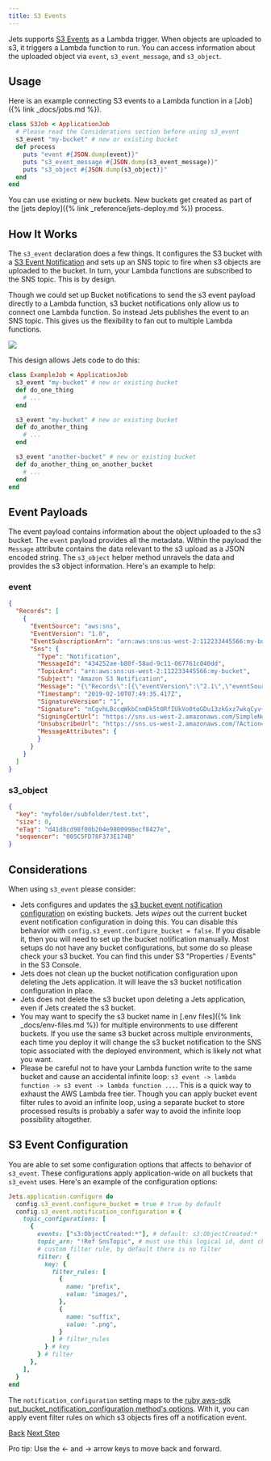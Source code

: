 ```yaml
---
title: S3 Events
---
```


Jets supports [S3 Events](https://docs.aws.amazon.com/AmazonS3/latest/dev/NotificationHowTo.html) as a Lambda trigger. When objects are uploaded to s3, it triggers a Lambda function to run. You can access information about the uploaded object via `event`, `s3_event_message`, and `s3_object`.

## Usage

Here is an example connecting S3 events to a Lambda function in a [Job]({% link _docs/jobs.md %}).

```ruby
class S3Job < ApplicationJob
  # Please read the Considerations section before using s3_event
  s3_event "my-bucket" # new or existing bucket
  def process
    puts "event #{JSON.dump(event)}"
    puts "s3_event_message #{JSON.dump(s3_event_message)}"
    puts "s3_object #{JSON.dump(s3_object)}"
  end
end
```

You can use existing or new buckets. New buckets get created as part of the [jets deploy]({% link _reference/jets-deploy.md %}) process.

## How It Works

The `s3_event` declaration does a few things. It configures the S3 bucket with a [S3 Event Notification](https://docs.aws.amazon.com/AmazonS3/latest/dev/NotificationHowTo.html) and sets up an SNS topic to fire when s3 objects are uploaded to the bucket.  In turn, your Lambda functions are subscribed to the SNS topic.  This is by design.

Though we could set up Bucket notifications to send the s3 event payload directly to a Lambda function, s3 bucket notifications only allow us to connect one Lambda function. So instead Jets publishes the event to an SNS topic. This gives us the flexibility to fan out to multiple Lambda functions.

![](/img/docs/s3-sns-fanout.png)

This design allows Jets code to do this:

```ruby
class ExampleJob < ApplicationJob
  s3_event "my-bucket" # new or existing bucket
  def do_one_thing
    # ...
  end

  s3_event "my-bucket" # new or existing bucket
  def do_another_thing
    # ...
  end

  s3_event "another-bucket" # new or existing bucket
  def do_another_thing_on_another_bucket
    # ...
  end
end
```


## Event Payloads

The event payload contains information about the object uploaded to the s3 bucket. The `event` payload provides all the metadata. Within the payload the `Message` attribute contains the data relevant to the s3 upload as a JSON encoded string. The `s3_object` helper method unravels the data and provides the s3 object information. Here's an example to help:

### event

```json
{
  "Records": [
    {
      "EventSource": "aws:sns",
      "EventVersion": "1.0",
      "EventSubscriptionArn": "arn:aws:sns:us-west-2:112233445566:my-bucket:bdc903bb-a51e-4799-b472-bd7293ce245b",
      "Sns": {
        "Type": "Notification",
        "MessageId": "434252ae-b80f-58ad-9c11-067761c040dd",
        "TopicArn": "arn:aws:sns:us-west-2:112233445566:my-bucket",
        "Subject": "Amazon S3 Notification",
        "Message": "{\"Records\":[{\"eventVersion\":\"2.1\",\"eventSource\":\"aws:s3\",\"awsRegion\":\"us-west-2\",\"eventTime\":\"2019-02-10T07:49:35.265Z\",\"eventName\":\"ObjectCreated:Put\",\"userIdentity\":{\"principalId\":\"AWS:AROAJBZT6HZEMHALPTL4E:botocore-session-1549784243\"},\"requestParameters\":{\"sourceIPAddress\":\"11.22.33.44\"},\"responseElements\":{\"x-amz-request-id\":\"4F2A57016225F633\",\"x-amz-id-2\":\"ek4gBwsxZtNeiXV8xUfxocSy3cZLR8ws/HcI8qIyDx75ID7hekUMuMMsa4DYltRsX3v0zJ9kl1c=\"},\"s3\":{\"s3SchemaVersion\":\"1.0\",\"configurationId\":\"NzFkOWNiMzQtZDI1Ni00N2U2LTlmYzgtODdhNWJkOWVkNjNm\",\"bucket\":{\"name\":\"my-bucket\",\"ownerIdentity\":{\"principalId\":\"AYC6O1A20R123\"},\"arn\":\"arn:aws:s3:::my-bucket\"},\"object\":{\"key\":\"myfolder/subfolder/test.txt\",\"size\":0,\"eTag\":\"d41d8cd98f00b204e9800998ecf8427e\",\"sequencer\":\"005C5FD78F373E174B\"}}}]}",
        "Timestamp": "2019-02-10T07:49:35.417Z",
        "SignatureVersion": "1",
        "Signature": "nCgvhLBccqWkbCnmDk5t0RfIUkVo0toGDu13zkGxz7wkqCyv+10n2HO+Xy+qegfX2yB/yC3Vxzu9Sg/RbwLuVzqRWxtJ8YUSFx3UnUZEjrWLGTWrjyfkgrlDm8ovhT9hs1tSsoHm07lsUsxF+uhnBitFS8fKbe/PNBiTQKwLr2nUZxGy1zMrA75cdh/Ft7yDHy0S9bfcK/gosyfdSb1ggBQTQRoL2gZ46TAtciZ2eiGTUYW+PjSfAE9uKQcInSi2qvCIUTcWmRLXPDgRj3i5dJdjgqor8uCS+93kTF1OVURKJ5oMMmKVAabBGgJulZYQfaONd2si+H5Y8aUz5AzZSg==",
        "SigningCertUrl": "https://sns.us-west-2.amazonaws.com/SimpleNotificationService-ac565b8b1a6c5d002d285f9598aa1d9b.pem",
        "UnsubscribeUrl": "https://sns.us-west-2.amazonaws.com/?Action=Unsubscribe&SubscriptionArn=arn:aws:sns:us-west-2:112233445566:my-bucket:bdc903bb-a51e-4799-b472-bd7293ce245b",
        "MessageAttributes": {
        }
      }
    }
  ]
}
```

### s3_object

```json
{
  "key": "myfolder/subfolder/test.txt",
  "size": 0,
  "eTag": "d41d8cd98f00b204e9800998ecf8427e",
  "sequencer": "005C5FD78F373E174B"
}
```

## Considerations

When using `s3_event` please consider:

* Jets configures and updates the [s3 bucket event notification configuration](https://docs.aws.amazon.com/sdk-for-ruby/v3/api/Aws/S3/Client.html#put_bucket_notification_configuration-instance_method) on existing buckets. Jets *wipes* out the current bucket event notification configuration in doing this. You can disable this behavior with `config.s3_event.configure_bucket = false`. If you disable it, then you will need to set up the bucket notification manually. Most setups do not have any bucket configurations, but some do so please check your s3 bucket. You can find this under S3 "Properties / Events" in the S3 Console.
* Jets does not clean up the bucket notification configuration upon deleting the Jets application.  It will leave the s3 bucket notification configuration in place.
* Jets does not delete the s3 bucket upon deleting a Jets application, even if Jets created the s3 bucket.
* You may want to specify the s3 bucket name in [.env files]({% link _docs/env-files.md %}) for multiple environments to use different buckets.  If you use the same s3 bucket across multiple environments, each time you deploy it will change the s3 bucket notification to the SNS topic associated with the deployed environment, which is likely not what you want.
* Please be careful not to have your Lambda function write to the same bucket and cause an accidental infinite loop: `s3 event -> lambda function -> s3 event -> lambda function ...`.  This is a quick way to exhaust the AWS Lambda free tier. Though you can apply bucket event filter rules to avoid an infinite loop, using a separate bucket to store processed results is probably a safer way to avoid the infinite loop possibility altogether.

## S3 Event Configuration

You are able to set some configuration options that affects to behavior of `s3_event`. These configurations apply application-wide on all buckets that `s3_event` uses. Here's an example of the configuration options:

```ruby
Jets.application.configure do
  config.s3_event.configure_bucket = true # true by default
  config.s3_event.notification_configuration = {
    topic_configurations: [
      {
        events: ["s3:ObjectCreated:*"], # default: s3:ObjectCreated:*
        topic_arn: "!Ref SnsTopic", # must use this logical id, dont change
        # custom filter rule, by default there is no filter
        filter: {
          key: {
            filter_rules: [
              {
                name: "prefix",
                value: "images/",
              },
              {
                name: "suffix",
                value: ".png",
              }
            ] # filter_rules
          } # key
        } # filter
      },
    ],
  }
end
```

The `notification_configuration` setting maps to the [ruby aws-sdk put_bucket_notification_configuration method's options](https://amzn.to/2N7m5Lr). With it, you can apply event filter rules on which s3 objects fires off a notification event.

<a id="prev" class="btn btn-basic" href="{% link _docs/events-iot.md %}">Back</a>
<a id="next" class="btn btn-primary" href="{% link _docs/events-sns.md %}">Next Step</a>
<p class="keyboard-tip">Pro tip: Use the <- and -> arrow keys to move back and forward.</p>
